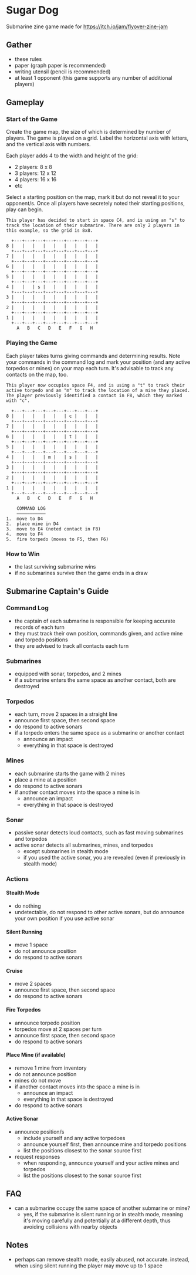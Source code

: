 # Sugar Dog
Submarine zine game made for https://itch.io/jam/flyover-zine-jam

## Gather

- these rules
- paper (graph paper is recommended)
- writing utensil (pencil is recommended)
- at least 1 opponent (this game supports any number of additional players)

## Gameplay

### Start of the Game

Create the game map, the size of which is determined by number of players. The game is played on a grid. Label the horizontal axis with letters, and the vertical axis with numbers.

Each player adds 4 to the width and height of the grid:
- 2 players: 8 x 8
- 3 players: 12 x 12
- 4 players: 16 x 16
- etc

Select a starting position on the map, mark it but do not reveal it to your opponent/s. Once all players have secretely noted their starting positions, play can begin.

```
This player has decided to start in space C4, and is using an "s" to track the location of their submarine. There are only 2 players in this example, so the grid is 8x8.

  +---+---+---+---+---+---+---+---+
8 |   |   |   |   |   |   |   |   |
  +---+---+---+---+---+---+---+---+
7 |   |   |   |   |   |   |   |   |
  +---+---+---+---+---+---+---+---+
6 |   |   |   |   |   |   |   |   |
  +---+---+---+---+---+---+---+---+
5 |   |   |   |   |   |   |   |   |
  +---+---+---+---+---+---+---+---+
4 |   |   | s |   |   |   |   |   |
  +---+---+---+---+---+---+---+---+
3 |   |   |   |   |   |   |   |   |
  +---+---+---+---+---+---+---+---+
2 |   |   |   |   |   |   |   |   |
  +---+---+---+---+---+---+---+---+
1 |   |   |   |   |   |   |   |   |
  +---+---+---+---+---+---+---+---+
    A   B   C   D   E   F   G   H
```

### Playing the Game

Each player takes turns giving commands and determining results. Note your commands in the command log and mark your position (and any active torpedos or mines) on your map each turn. It's advisable to track any contacts on the map, too.

```
This player now occupies space F4, and is using a "t" to track their active torpedo and an "m" to track the location of a mine they placed. The player previously identified a contact in F8, which they marked with "c".

  +---+---+---+---+---+---+---+---+
8 |   |   |   |   |   | c |   |   |
  +---+---+---+---+---+---+---+---+
7 |   |   |   |   |   |   |   |   |
  +---+---+---+---+---+---+---+---+
6 |   |   |   |   |   | t |   |   |
  +---+---+---+---+---+---+---+---+
5 |   |   |   |   |   |   |   |   |
  +---+---+---+---+---+---+---+---+
4 |   |   |   | m |   | s |   |   |
  +---+---+---+---+---+---+---+---+
3 |   |   |   |   |   |   |   |   |
  +---+---+---+---+---+---+---+---+
2 |   |   |   |   |   |   |   |   |
  +---+---+---+---+---+---+---+---+
1 |   |   |   |   |   |   |   |   |
  +---+---+---+---+---+---+---+---+
    A   B   C   D   E   F   G   H

    COMMAND LOG
    –––––––––––
1.  move to D4
2.  place mine in D4
3.  move to E4 (noted contact in F8)
4.  move to F4
5.  fire torpedo (moves to F5, then F6)
```

### How to Win

- the last surviving submarine wins
- if no submarines survive then the game ends in a draw

## Submarine Captain's Guide

### Command Log

- the captain of each submarine is responsible for keeping accurate records of each turn
- they must track their own position, commands given, and active mine and torpedo positions
- they are advised to track all contacts each turn

### Submarines

- equipped with sonar, torpedos, and 2 mines
- if a submarine enters the same space as another contact, both are destroyed

### Torpedos

- each turn, move 2 spaces in a straight line
- announce first space, then second space
- do respond to active sonars
- if a torpedo enters the same space as a submarine or another contact
  - announce an impact
  - everything in that space is destroyed

### Mines

- each submarine starts the game with 2 mines
- place a mine at a position
- do respond to active sonars
- if another contact moves into the space a mine is in
  - announce an impact
  - everything in that space is destroyed

### Sonar

- passive sonar detects loud contacts, such as fast moving submarines and torpedos
- active sonar detects all submarines, mines, and torpedos
  - except submarines in stealth mode
  - if you used the active sonar, you are revealed (even if previously in stealth mode)

### Actions

#### Stealth Mode

- do nothing
- undetectable, do not respond to other active sonars, but do announce your own position if you use active sonar

#### Silent Running

- move 1 space
- do not announce position
- do respond to active sonars

#### Cruise

- move 2 spaces
- announce first space, then second space
- do respond to active sonars

#### Fire Torpedos

- announce torpedo position
- torpedos move at 2 spaces per turn
- announce first space, then second space
- do respond to active sonars

#### Place Mine (if available)

- remove 1 mine from inventory
- do not announce position
- mines do not move
- if another contact moves into the space a mine is in
    - announce an impact
    - everything in that space is destroyed
- do respond to active sonars

#### Active Sonar

- announce position/s
    - include yourself and any active torpedoes
    - announce yourself first, then announce mine and torpedo positions
    - list the positions closest to the sonar source first
- request responses
    - when responding, announce yourself and your active mines and torpedos
    - list the positions closest to the sonar source first

## FAQ

- can a submarine occupy the same space of another submarine or mine?
  - yes, if the submarine is silent running or in stealth mode, meaning it's moving carefully and potentially at a different depth, thus avoiding collisions with nearby objects

## Notes

- perhaps can remove stealth mode, easily abused, not accurate. instead, when using silent running the player may move up to 1 space
